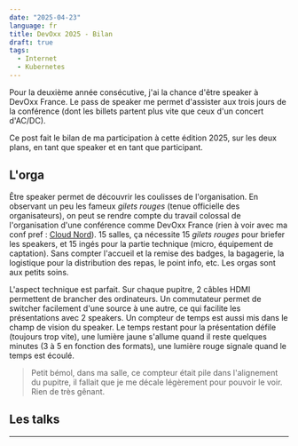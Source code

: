 ```yaml
---
date: "2025-04-23"
language: fr
title: DevOxx 2025 - Bilan
draft: true
tags:
  - Internet
  - Kubernetes
---
```


Pour la deuxième année consécutive, j'ai la chance d'être speaker à DevOxx France.
Le pass de speaker me permet d'assister aux trois jours de la conférence (dont les billets partent plus vite que ceux d'un concert d'AC/DC).

Ce post fait le bilan de ma participation à cette édition 2025, sur les deux plans, en tant que speaker et en tant que participant.

## L'orga

Être speaker permet de découvrir les coulisses de l'organisation. En observant un peu les fameux _gilets rouges_ (tenue officielle des organisateurs), on peut se rendre compte du travail colossal de l'organisation d'une conférence comme DevOxx France (rien à voir avec ma conf pref : [Cloud Nord](https://cloudnord.fr/)). 15 salles, ça nécessite 15 _gilets rouges_ pour briefer les speakers, et 15 ingés pour la partie technique (micro, équipement de captation). Sans compter l'accueil et la remise des badges, la bagagerie, la logistique pour la distribution des repas, le point info, etc.
Les orgas sont aux petits soins.

L'aspect technique est parfait. Sur chaque pupitre, 2 câbles HDMI permettent de brancher des ordinateurs. Un commutateur permet de switcher facilement d'une source à une autre, ce qui facilite les présentations avec 2 speakers. Un compteur de temps est aussi mis dans le champ de vision du speaker. Le temps restant pour la présentation défile (toujours trop vite), une lumière jaune s'allume quand il reste quelques minutes (3 à 5 en fonction des formats), une lumière rouge signale quand le temps est écoulé.

> Petit bémol, dans ma salle, ce compteur était pile dans l'alignement du pupitre, il fallait que je me décale légèrement pour pouvoir le voir. Rien de très gênant.

## Les talks

---

